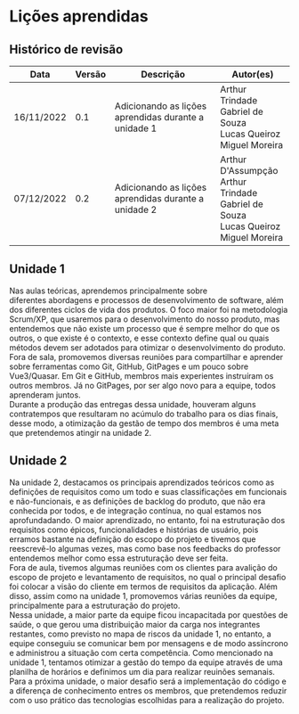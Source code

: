 # Lições aprendidas
## Histórico de revisão 

| Data       | Versão | Descrição            | Autor(es)                                                    |
| ---------- | ------ | -------------------- | ------------------------------------------------------------ |
| 16/11/2022 | 0.1 | Adicionando as lições aprendidas durante a unidade 1| Arthur Trindade<br>Gabriel de Souza<br>Lucas Queiroz<br>Miguel Moreira |
| 07/12/2022 | 0.2 | Adicionando as lições aprendidas durante a unidade 2| Arthur D'Assumpção<br>Arthur Trindade<br>Gabriel de Souza<br>Lucas Queiroz<br>Miguel Moreira |

## Unidade 1
Nas aulas teóricas, aprendemos principalmente sobre diferentes abordagens e processos de desenvolvimento de software, além dos diferentes ciclos de vida dos produtos. O foco maior foi na metodologia Scrum/XP, que usaremos para o desenvolvimento do nosso produto, mas entendemos que não existe um processo que é sempre melhor do que os outros, o que existe é o contexto, e esse contexto define qual ou quais métodos devem ser adotados para otimizar o desenvolvimento do produto.<br>
Fora de sala, promovemos diversas reuniões para compartilhar e aprender sobre ferramentas como Git, GitHub, GitPages e um pouco sobre Vue3/Quasar. Em Git e GitHub, membros mais experientes instruíram os outros membros. Já no GitPages, por ser algo novo para a equipe, todos aprenderam juntos.<br>
Durante a produção das entregas dessa unidade, houveram alguns contratempos que resultaram no acúmulo do trabalho para os dias finais, desse modo, a otimização da gestão de tempo dos membros é uma meta que pretendemos atingir na unidade 2.<br>

## Unidade 2
Na unidade 2, destacamos os principais aprendizados teóricos como as definições de requisitos como um todo e suas classificações em funcionais e não-funcionais, e as definições de backlog do produto, que não era conhecida por todos, e de integração contínua, no qual estamos nos aprofundadando. O maior aprendizado, no entanto, foi na estruturação dos requisitos como épicos, funcionalidades e histórias de usuário, pois erramos bastante na definição do escopo do projeto e tivemos que reescrevê-lo algumas vezes, mas como base nos feedbacks do professor entendemos melhor como essa estruturação deve ser feita.<br>
Fora de aula, tivemos algumas reuniões com os clientes para avalição do escopo de projeto e levantamento de requisitos, no qual o principal desafio foi colocar a visão do cliente em termos de requisitos da aplicação. Além disso, assim como na unidade 1, promovemos várias reuniões da equipe, principalmente para a estruturação do projeto.<br>
Nessa unidade, a maior parte da equipe ficou incapacitada por questões de saúde, o que gerou uma distribuição maior da carga nos integrantes restantes, como previsto no mapa de riscos da unidade 1, no entanto, a equipe conseguiu se comunicar bem por mensagens e de modo assíncrono e administrou a situação com certa competência.
Como mencionado na unidade 1, tentamos otimizar a gestão do tempo da equipe através de uma planilha de horários e definimos um dia para realizar reuinões semanais.<br>
Para a próxima unidade, o maior desafio será a implementação do código e a diferença de conhecimento entres os membros, que pretendemos reduzir com o uso prático das tecnologias escolhidas para a realização do projeto.
